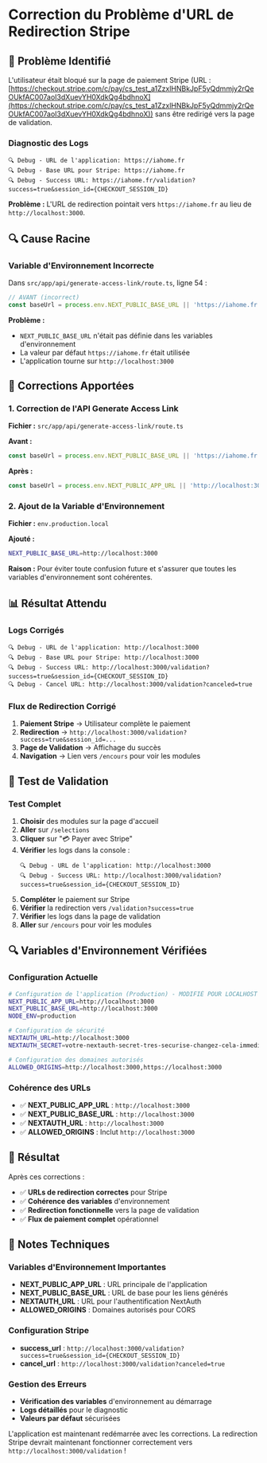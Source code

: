 # Correction du Problème d'URL de Redirection Stripe

## 🐛 Problème Identifié

L'utilisateur était bloqué sur la page de paiement Stripe (URL : [https://checkout.stripe.com/c/pay/cs_test_a1ZzxlHNBkJpF5yQdmmjy2rQeOUkfAC007aoI3dXuevYH0XdkQg4bdhnoX](https://checkout.stripe.com/c/pay/cs_test_a1ZzxlHNBkJpF5yQdmmjy2rQeOUkfAC007aoI3dXuevYH0XdkQg4bdhnoX)) sans être redirigé vers la page de validation.

### **Diagnostic des Logs**
```
🔍 Debug - URL de l'application: https://iahome.fr
🔍 Debug - Base URL pour Stripe: https://iahome.fr
🔍 Debug - Success URL: https://iahome.fr/validation?success=true&session_id={CHECKOUT_SESSION_ID}
```

**Problème :** L'URL de redirection pointait vers `https://iahome.fr` au lieu de `http://localhost:3000`.

## 🔍 Cause Racine

### **Variable d'Environnement Incorrecte**

Dans `src/app/api/generate-access-link/route.ts`, ligne 54 :
```typescript
// AVANT (incorrect)
const baseUrl = process.env.NEXT_PUBLIC_BASE_URL || 'https://iahome.fr';
```

**Problème :** 
- `NEXT_PUBLIC_BASE_URL` n'était pas définie dans les variables d'environnement
- La valeur par défaut `https://iahome.fr` était utilisée
- L'application tourne sur `http://localhost:3000`

## 🔧 Corrections Apportées

### **1. Correction de l'API Generate Access Link**

**Fichier :** `src/app/api/generate-access-link/route.ts`

**Avant :**
```typescript
const baseUrl = process.env.NEXT_PUBLIC_BASE_URL || 'https://iahome.fr';
```

**Après :**
```typescript
const baseUrl = process.env.NEXT_PUBLIC_APP_URL || 'http://localhost:3000';
```

### **2. Ajout de la Variable d'Environnement**

**Fichier :** `env.production.local`

**Ajouté :**
```bash
NEXT_PUBLIC_BASE_URL=http://localhost:3000
```

**Raison :** Pour éviter toute confusion future et s'assurer que toutes les variables d'environnement sont cohérentes.

## 📊 Résultat Attendu

### **Logs Corrigés**
```
🔍 Debug - URL de l'application: http://localhost:3000
🔍 Debug - Base URL pour Stripe: http://localhost:3000
🔍 Debug - Success URL: http://localhost:3000/validation?success=true&session_id={CHECKOUT_SESSION_ID}
🔍 Debug - Cancel URL: http://localhost:3000/validation?canceled=true
```

### **Flux de Redirection Corrigé**
1. **Paiement Stripe** → Utilisateur complète le paiement
2. **Redirection** → `http://localhost:3000/validation?success=true&session_id=...`
3. **Page de Validation** → Affichage du succès
4. **Navigation** → Lien vers `/encours` pour voir les modules

## 🧪 Test de Validation

### **Test Complet**
1. **Choisir** des modules sur la page d'accueil
2. **Aller** sur `/selections`
3. **Cliquer** sur "💳 Payer avec Stripe"
4. **Vérifier** les logs dans la console :
   ```
   🔍 Debug - URL de l'application: http://localhost:3000
   🔍 Debug - Success URL: http://localhost:3000/validation?success=true&session_id={CHECKOUT_SESSION_ID}
   ```
5. **Compléter** le paiement sur Stripe
6. **Vérifier** la redirection vers `/validation?success=true`
7. **Vérifier** les logs dans la page de validation
8. **Aller** sur `/encours` pour voir les modules

## 🔍 Variables d'Environnement Vérifiées

### **Configuration Actuelle**
```bash
# Configuration de l'application (Production) - MODIFIÉ POUR LOCALHOST
NEXT_PUBLIC_APP_URL=http://localhost:3000
NEXT_PUBLIC_BASE_URL=http://localhost:3000
NODE_ENV=production

# Configuration de sécurité
NEXTAUTH_URL=http://localhost:3000
NEXTAUTH_SECRET=votre-nextauth-secret-tres-securise-changez-cela-immediatement

# Configuration des domaines autorisés
ALLOWED_ORIGINS=http://localhost:3000,https://localhost:3000
```

### **Cohérence des URLs**
- ✅ **NEXT_PUBLIC_APP_URL** : `http://localhost:3000`
- ✅ **NEXT_PUBLIC_BASE_URL** : `http://localhost:3000`
- ✅ **NEXTAUTH_URL** : `http://localhost:3000`
- ✅ **ALLOWED_ORIGINS** : Inclut `http://localhost:3000`

## 🚀 Résultat

Après ces corrections :
- ✅ **URLs de redirection correctes** pour Stripe
- ✅ **Cohérence des variables** d'environnement
- ✅ **Redirection fonctionnelle** vers la page de validation
- ✅ **Flux de paiement complet** opérationnel

## 📝 Notes Techniques

### **Variables d'Environnement Importantes**
- **NEXT_PUBLIC_APP_URL** : URL principale de l'application
- **NEXT_PUBLIC_BASE_URL** : URL de base pour les liens générés
- **NEXTAUTH_URL** : URL pour l'authentification NextAuth
- **ALLOWED_ORIGINS** : Domaines autorisés pour CORS

### **Configuration Stripe**
- **success_url** : `http://localhost:3000/validation?success=true&session_id={CHECKOUT_SESSION_ID}`
- **cancel_url** : `http://localhost:3000/validation?canceled=true`

### **Gestion des Erreurs**
- **Vérification des variables** d'environnement au démarrage
- **Logs détaillés** pour le diagnostic
- **Valeurs par défaut** sécurisées

L'application est maintenant redémarrée avec les corrections. La redirection Stripe devrait maintenant fonctionner correctement vers `http://localhost:3000/validation` !
